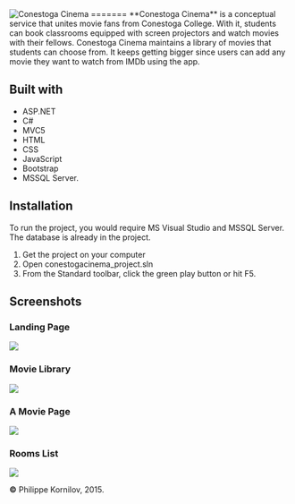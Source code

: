 <img src="http://i.imgur.com/7YL9x5N.png" alt="Conestoga Cinema">
=======
**Conestoga Cinema** is a conceptual service that unites movie fans from Conestoga College. With it, students can book classrooms equipped with screen projectors and watch movies with their fellows. Conestoga Cinema maintains a library of movies that students can choose from. It keeps getting bigger since users can add any movie they want to watch from IMDb using the app.

Built with
----------
* ASP.NET
* C#
* MVC5
* HTML
* CSS
* JavaScript
* Bootstrap
* MSSQL Server.

Installation
------------
To run the project, you would require MS Visual Studio and MSSQL Server. The database is already in the project.
 1. Get the project on your computer
 2. Open conestogacinema_project.sln
 3. From the Standard toolbar, click the green play button or hit F5.

Screenshots
-----------
### Landing Page
<img src="http://i.imgur.com/bT1adZD.png" >

### Movie Library
<img src="http://i.imgur.com/hF2niuV.png" >

### A Movie Page
<img src="http://i.imgur.com/8Idtgys.png" >

### Rooms List
<img src="http://i.imgur.com/RG7Gkmm.png" >

**&copy;** Philippe Kornilov, 2015.
